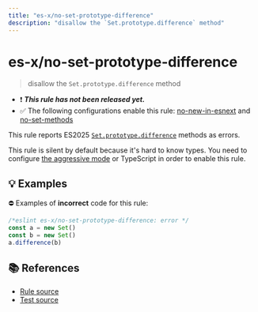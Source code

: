 ```yaml
---
title: "es-x/no-set-prototype-difference"
description: "disallow the `Set.prototype.difference` method"
---
```


# es-x/no-set-prototype-difference
> disallow the `Set.prototype.difference` method

- ❗ <badge text="This rule has not been released yet." vertical="middle" type="error"> ***This rule has not been released yet.*** </badge>
- ✅ The following configurations enable this rule: [no-new-in-esnext] and [no-set-methods]

This rule reports ES2025 [`Set.prototype.difference`](https://github.com/tc39/proposal-set-methods) methods as errors.

This rule is silent by default because it's hard to know types. You need to configure [the aggressive mode](../#the-aggressive-mode) or TypeScript in order to enable this rule.

## 💡 Examples

⛔ Examples of **incorrect** code for this rule:

<eslint-playground type="bad">

```js
/*eslint es-x/no-set-prototype-difference: error */
const a = new Set()
const b = new Set()
a.difference(b)
```

</eslint-playground>

## 📚 References

- [Rule source](https://github.com/eslint-community/eslint-plugin-es-x/blob/master/lib/rules/no-set-prototype-difference.js)
- [Test source](https://github.com/eslint-community/eslint-plugin-es-x/blob/master/tests/lib/rules/no-set-prototype-difference.js)

[no-new-in-esnext]: ../configs/index.md#no-new-in-esnext
[no-set-methods]: ../configs/index.md#no-set-methods
